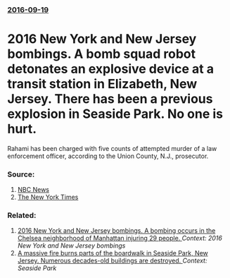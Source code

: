 ### [2016-09-19](/news/2016/09/19/index.md)

# 2016 New York and New Jersey bombings. A bomb squad robot detonates an explosive device at a transit station in Elizabeth, New Jersey. There has been a previous explosion in Seaside Park. No one is hurt. 

Rahami has been charged with five counts of attempted murder of a law enforcement officer, according to the Union County, N.J., prosecutor.


### Source:

1. [NBC News](http://www.nbcnews.com/news/us-news/nyc-explosion-fbi-cops-investigate-vehicle-interest-n-y-new-n650306)
2. [The New York Times](http://www.nytimes.com/2016/09/20/nyregion/nyc-nj-explosions-ahmad-khan-rahami.html)

### Related:

1. [2016 New York and New Jersey bombings. A bombing occurs in the Chelsea neighborhood of Manhattan injuring 29 people. ](/news/2016/09/17/2016-new-york-and-new-jersey-bombings-a-bombing-occurs-in-the-chelsea-neighborhood-of-manhattan-injuring-29-people.md) _Context: 2016 New York and New Jersey bombings_
2. [A massive fire burns parts of the boardwalk in Seaside Park, New Jersey. Numerous decades-old buildings are destroyed. ](/news/2013/09/12/a-massive-fire-burns-parts-of-the-boardwalk-in-seaside-park-new-jersey-numerous-decades-old-buildings-are-destroyed.md) _Context: Seaside Park_
